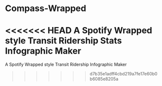 # Compass-Wrapped
<<<<<<< HEAD
A Spotify Wrapped style Transit Ridership Stats Infographic Maker
=======
A Spotify Wrapped style Transit Ridership Infographic Maker
>>>>>>> d7b35e1adff4cbd219a7fe17e60b0b6085e8205a
